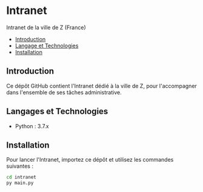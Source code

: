 # Intranet
Intranet de la ville de Z (France)

* [Introduction](#introduction)
* [Langage et Technologies](#langageettechnologies)
* [Installation](#installation)

## Introduction
Ce dépôt GitHub contient l'Intranet dédié à la ville de Z, pour l'accompagner dans l'ensemble de ses tâches administrative.

## Langages et Technologies
* Python : 3.7.x

## Installation
Pour lancer l'Intranet, importez ce dépôt et utilisez les commandes suivantes :

```sh
cd intranet
py main.py
```
